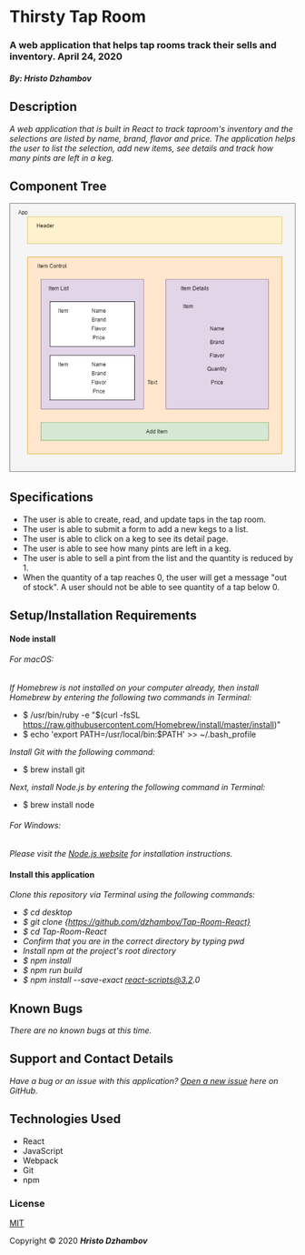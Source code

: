 # Thirsty Tap Room

### A web application that helps tap rooms track their sells and inventory. April 24, 2020
#### _By: Hristo Dzhambov_

## Description

_A web application that is built in React to track taproom's inventory and the selections are listed by name, brand, flavor and price. The application helps the user to list the selection, add new items, see details and track how many pints are left in a keg._

## Component Tree
![](/img/Tap-Room.png)

## Specifications
* The user is able to create, read, and update taps in the tap room.
* The user is able to submit a form to add a new kegs to a list.
* The user is able to click on a keg to see its detail page.
* The user is able to see how many pints are left in a keg.
* The user is able to sell a pint from the list and the quantity is reduced by 1.
* When the quantity of a tap reaches 0, the user will get a message "out of stock". A user should not be able to see quantity of a tap below 0.

## Setup/Installation Requirements

#### Node install

###### For macOS:
_If Homebrew is not installed on your computer already, then install Homebrew by entering the following two commands in Terminal:_
* $ /usr/bin/ruby -e "$(curl -fsSL https://raw.githubusercontent.com/Homebrew/install/master/install)"
* $ echo 'export PATH=/usr/local/bin:$PATH' >> ~/.bash_profile

_Install Git with the following command:_
* $ brew install git

_Next, install Node.js by entering the following command in Terminal:_
* $ brew install node

###### For Windows:
_Please visit the [Node.js website](https://nodejs.org/en/download/) for installation instructions._

#### Install this application

_Clone this repository via Terminal using the following commands:_
* _$ cd desktop_
* _$ git clone {https://github.com/dzhambov/Tap-Room-React}_
* _$ cd Tap-Room-React_
* _Confirm that you are in the correct directory by typing pwd_
* _Install npm at the project's root directory_
* _$ npm install_
* _$ npm run build_
* _$ npm install --save-exact react-scripts@3.2.0_

## Known Bugs

_There are no known bugs at this time._

## Support and Contact Details

_Have a bug or an issue with this application? [Open a new issue](https://github.com/dzhambov/Tap-Room-React/issues) here on GitHub._

## Technologies Used

* React
* JavaScript
* Webpack
* Git
* npm

### License

[MIT](https://choosealicense.com/licenses/mit/)

Copyright &copy; 2020 **_Hristo Dzhambov_** 